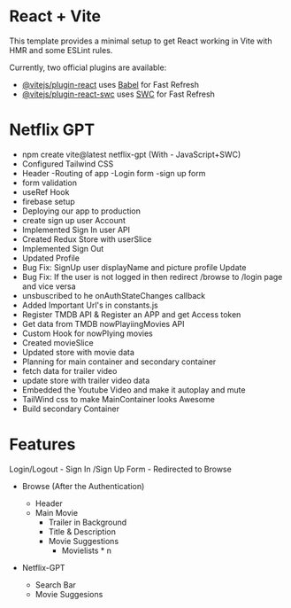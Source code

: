 # React + Vite

This template provides a minimal setup to get React working in Vite with HMR and some ESLint rules.

Currently, two official plugins are available:

- [@vitejs/plugin-react](https://github.com/vitejs/vite-plugin-react/blob/main/packages/plugin-react/README.md) uses [Babel](https://babeljs.io/) for Fast Refresh
- [@vitejs/plugin-react-swc](https://github.com/vitejs/vite-plugin-react-swc) uses [SWC](https://swc.rs/) for Fast Refresh

# Netflix GPT

- npm create vite@latest netflix-gpt (With - JavaScript+SWC)
- Configured Tailwind CSS
- Header
  -Routing of app
  -Login form
  -sign up form
- form validation
- useRef Hook
- firebase setup
- Deploying our app to production
- create sign up user Account
- Implemented Sign In user API
- Created Redux Store with userSlice
- Implemented Sign Out
- Updated Profile
- Bug Fix: SignUp user displayName and picture profile Update
- Bug Fix: If the user is not logged in then redirect /browse to /login page and vice versa
- unsbuscribed to he onAuthStateChanges callback
- Added Important Url's in constants.js
- Register TMDB API & Register an APP and get Access token
- Get data from TMDB nowPlayiingMovies API
- Custom Hook for nowPlying movies
- Created movieSlice
- Updated store with movie data
- Planning for main container and secondary container
- fetch data for trailer video
- update store with trailer video data
- Embedded the Youtube Video and make it autoplay and mute
- TailWind css to make MainContainer looks Awesome
- Build secondary Container

# Features

Login/Logout - Sign In /Sign Up Form - Redirected to Browse

- Browse (After the Authentication)

  - Header
  - Main Movie
    - Trailer in Background
    - Title & Description
    - Movie Suggestions
      - Movielists \* n

- Netflix-GPT
  - Search Bar
  - Movie Suggesions
